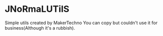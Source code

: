 # JNoRmaLUTilS
Simple utils created by MakerTechno
You can copy but couldn't use it for business(Although it's a rubbish).
